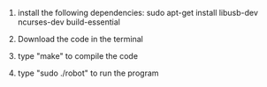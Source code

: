 1) install the following dependencies: sudo apt-get install libusb-dev ncurses-dev build-essential


2) Download the code in the terminal


3) type "make" to compile the code


4) type "sudo ./robot" to run the program
